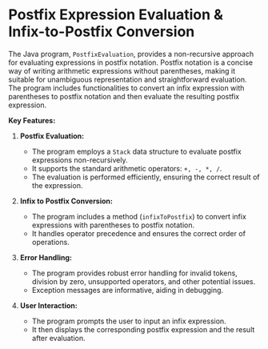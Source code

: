 # Postfix Expression Evaluation & Infix-to-Postfix Conversion

The Java program, `PostfixEvaluation`, provides a non-recursive approach for evaluating expressions in postfix notation. Postfix notation is a concise way of writing arithmetic expressions without parentheses, making it suitable for unambiguous representation and straightforward evaluation. The program includes functionalities to convert an infix expression with parentheses to postfix notation and then evaluate the resulting postfix expression.

**Key Features:**

1. **Postfix Evaluation:**
   - The program employs a `Stack` data structure to evaluate postfix expressions non-recursively.
   - It supports the standard arithmetic operators: `+, -, *, /`.
   - The evaluation is performed efficiently, ensuring the correct result of the expression.

2. **Infix to Postfix Conversion:**
   - The program includes a method (`infixToPostfix`) to convert infix expressions with parentheses to postfix notation.
   - It handles operator precedence and ensures the correct order of operations.

3. **Error Handling:**
   - The program provides robust error handling for invalid tokens, division by zero, unsupported operators, and other potential issues.
   - Exception messages are informative, aiding in debugging.

4. **User Interaction:**
   - The program prompts the user to input an infix expression.
   - It then displays the corresponding postfix expression and the result after evaluation.
